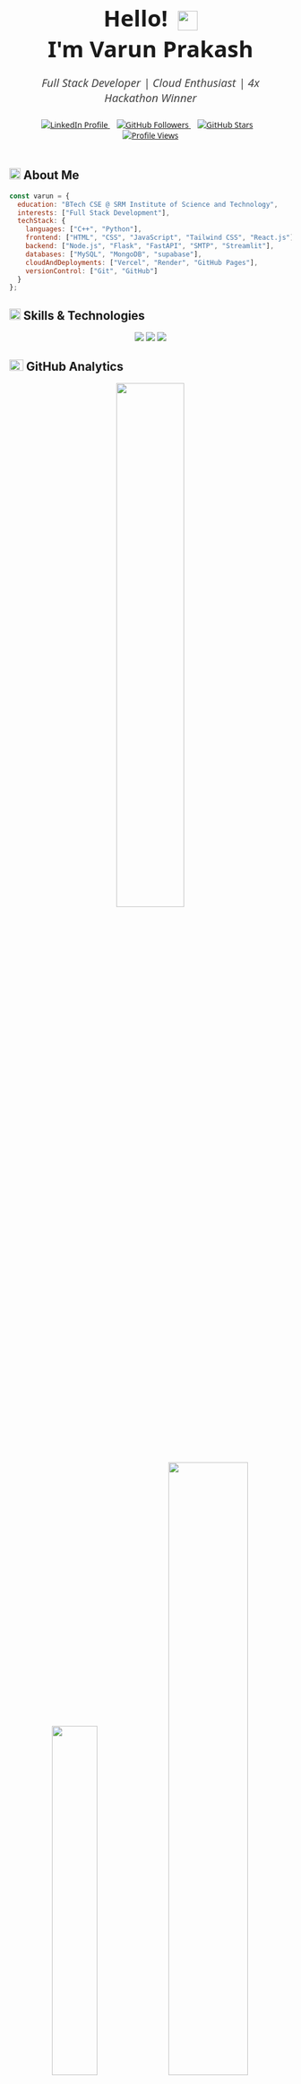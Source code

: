 <div align="center" style="font-family: 'Segoe UI', Tahoma, Geneva, Verdana, sans-serif; max-width: 600px; margin: auto; padding: 20px;">

  <h1 style="font-weight: 700; font-size: 2.5rem; margin-bottom: 10px;">
    Hello!
    <img src="https://media.giphy.com/media/hvRJCLFzcasrR4ia7z/giphy.gif" 
         width="35" height="35" alt="waving hand" style="vertical-align: middle; margin-left: 8px;">
    <br>
    I'm Varun Prakash
  </h1>
  
  <p style="font-size: 1.25rem; color: #444; margin-bottom: 25px; font-style: italic;">
    <i>Full Stack Developer | Cloud Enthusiast | 4x Hackathon Winner</i>
  </p>
  
  <div>
    <a href="https://linkedin.com/in/varun--prakash/" target="_blank" rel="noopener noreferrer" style="margin-right: 12px;">
      <img src="https://img.shields.io/badge/LinkedIn-%230A66C2.svg?style=for-the-badge&logo=linkedin&logoColor=white" 
           alt="LinkedIn Profile">
    </a>
    
  <a href="https://github.com/RaoVrn" target="_blank" rel="noopener noreferrer" style="margin-right: 12px;">
      <img src="https://img.shields.io/github/followers/RaoVrn?label=GitHub%20Followers&style=for-the-badge" alt="GitHub Followers">
    </a>
    
  <a href="https://github.com/RaoVrn" target="_blank" rel="noopener noreferrer" style="margin-right: 12px;">
      <img src="https://img.shields.io/github/stars/RaoVrn?style=for-the-badge" alt="GitHub Stars">
    </a>

  <a href="https://github.com/RaoVrn" target="_blank" rel="noopener noreferrer">
      <img src="https://komarev.com/ghpvc/?username=RaoVrn&style=for-the-badge&color=brightgreen" alt="Profile Views">
    </a>
  </div>

</div>


<h2 align="left">
  <img src="https://media2.giphy.com/media/QssGEmpkyEOhBCb7e1/giphy.gif?cid=ecf05e47a0n3gi1bfqntqmob8g9aid1oyj2wr3ds3mg700bl&rid=giphy.gif" width="20px" height="20px"> 
  About Me 
</h2>

```js
const varun = {
  education: "BTech CSE @ SRM Institute of Science and Technology",
  interests: ["Full Stack Development"],
  techStack: {
    languages: ["C++", "Python"],
    frontend: ["HTML", "CSS", "JavaScript", "Tailwind CSS", "React.js"],
    backend: ["Node.js", "Flask", "FastAPI", "SMTP", "Streamlit"],
    databases: ["MySQL", "MongoDB", "supabase"],
    cloudAndDeployments: ["Vercel", "Render", "GitHub Pages"],
    versionControl: ["Git", "GitHub"]
  }
};
```

<h2 align="left">
  <img src="https://media2.giphy.com/media/QssGEmpkyEOhBCb7e1/giphy.gif?cid=ecf05e47a0n3gi1bfqntqmob8g9aid1oyj2wr3ds3mg700bl&rid=giphy.gif" width="20px" height="20px">
  Skills & Technologies
</h2>

<div align="center">
  <img src="https://skillicons.dev/icons?i=cpp,python,js,html,css,tailwind" />
  <img src="https://skillicons.dev/icons?i=react,nodejs,flask,fastapi" />
  <img src="https://skillicons.dev/icons?i=mysql,mongodb,supabase,vercel,github" />
</div>

<h2 align="left">
  <img src="https://media.giphy.com/media/iY8CRBdQXODJSCERIr/giphy.gif" width="25px" height="20px">
  GitHub Analytics
</h2>

<div align="center">

  <!-- Streak Stats (Top) -->
  <img width="49%" src="https://github-readme-streak-stats-three-umber.vercel.app?user=RaoVrn&theme=tokyonight&hide_border=true&background=00000000"/>
  <br><br>

  <!-- Top Languages and GitHub Stats (Side by side) -->
  <img width="40%" src="https://github-readme-stats.vercel.app/api/top-langs/?username=RaoVrn&layout=compact&theme=tokyonight&hide_border=true" />
  <img width="53%" src="https://github-readme-stats.vercel.app/api?username=RaoVrn&show_icons=true&theme=tokyonight&hide_border=true" />

</div>

